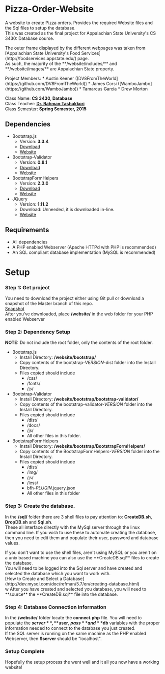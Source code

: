 # Pizza-Order-Website
A website to create Pizza orders. Provides the required Website files and the Sql files to setup the database.<br>
This was created as the final project for Appalachian State University's CS 3430: Database course.
<p>
The outer frame displayed by the different webpages was taken from [Appalachian State University's Food Services](http://foodservices.appstate.edu/) page.<br>
As such, the majority of the **/website/includes/** and **/website/images/** are Appalachian State property.
<p>
Project Members:
 * Austin Keener ([DV8FromTheWorld](https://github.com/DV8FromTheWorld))
 * James Corsi   ([WamboJambo](https://github.com/WamboJambo))
 * Tamarcus Garcia
 * Drew Morton

Class Name: **CS 3430, Database**<br>
Class Teacher: **[Dr. Rahman Tashakkori](http://cs.appstate.edu/~rt/)**<br>
Class Semester: **Spring Semester, 2015** 

## Dependencies
 * Bootstrap.js
   * Version: **3.3.4**
   * [Download](https://github.com/twbs/bootstrap/releases/tag/v3.3.4)
   * [Website](http://getbootstrap.com/)
 * Bootstrap-Validator
   * Version: **0.8.1**
   * [Download](https://github.com/1000hz/bootstrap-validator/releases/tag/v0.8.1)
   * [Website](http://1000hz.github.io/bootstrap-validator/)
 * BootstrapFormHelpers
   * Version: **2.3.0**
   * [Download](https://github.com/winmarkltd/BootstrapFormHelpers/releases/tag/2.3.0)
   * [Website](http://bootstrapformhelpers.com/)
 * JQuery
   * Version: **1.11.2**
   * Download: Unneeded, it is downloaded in-line.
   * [Website](https://jquery.com/)

## Requirements
 * All dependencies
 * A PHP enabled Webserver (Apache HTTPd with PHP is recommended)
 * An SQL compliant database implementation (MySQL is recommended)

# Setup
### Step 1: Get project
You need to download the project either using Git pull or download a snapshot of the Master branch of this repo.<br>
[Snapshot](https://github.com/DV8FromTheWorld/Pizza-Order-Website/archive/master.zip)<br>
After you've downloaded, place **/website/** in the web folder for your PHP enabled Webserver

### Step 2: Dependency Setup
**NOTE:** Do not include the root folder, only the contents of the root folder.
* Bootstrap.js
  * Install Directory: **/website/bootstrap/**
  * Copy contents of the bootstrap-*VERSION*-dist folder into the Install Directory.
  * Files copied should include 
    * /css/
    * /fonts/
    * /js/
* Bootstrap-Validator
  * Install Directory: **/website/bootstrap/bootstrap-validator/**
  * Copy contents of the bootstrap-validator-*VERSION* folder into the Install Directory.
  * Files copied should include
    * /dist/
    * /docs/
    * /js/
    * All other files in this folder.
* BootstrapFormHelpers
  * Install Directory: **/website/bootstrap/BootstrapFormHelpers/**
  * Copy contents of the BootstrapFormHelpers-*VERSION* folder into the Install Directory.
  * Files copied should include
    * /dist/
    * /img/
    * /js/
    * /less/
    * bfh-*PLUGIN*.jquery.json
    * All other files in this folder

### Step 3: Create the database.
In the **/sql/** folder there are 3 shell files to pay attention to: **CreateDB.sh**, **DropDB.sh** and **Sql.sh**.<br>
These all interface directly with the MySql server through the linux command line. If you wish to use these to automate creating the database, then you need to edit them and populate their user, password and database values.
<p>
If you don't want to use the shell files, aren't using MySQL or you aren't on a unix based machine you can also use the **CreateDB.sql** files to create the database.<br>
You will need to be logged into the Sql server and have created and selected the database which you want to work with.<br>
[How to Create and Select a Database](http://dev.mysql.com/doc/refman/5.7/en/creating-database.html)<br>w
After you have created and selected you database, you will need to **source** the **CreateDB.sql** file into the database.

### Step 4: Database Connection information
In the **/website/** folder locate the **connect.php** file. You will need to populate the **$server**, **$user**, **$pass** and **$db** variables with the proper information needed to connect to the database you just created.<br>
If the SQL server is running on the same machine as the PHP enabled Webserver, then **$server** should be "localhost".

### Setup Complete
Hopefully the setup process the went well and it all you now have a working website!
